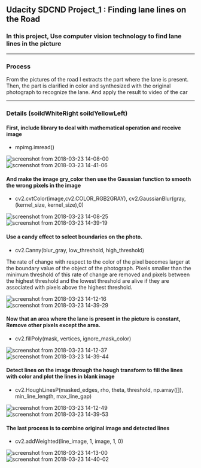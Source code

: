 
## Udacity SDCND Project_1 : Finding lane lines on the Road

### In this project, Use computer vision technology to find lane lines in the picture 

---
### Process
  From the pictures of the road I extracts the part where the lane is present. Then, the part is clarified in color 
  and synthesized with the original photograph to recognize the lane. And apply the result to video of the car
  
---
### Details (soildWhiteRight soildYellowLeft)
#### First, include library to deal with mathematical operation and receive image

- mpimg.imread()
 
 ![screenshot from 2018-03-23 14-08-00](https://user-images.githubusercontent.com/35591154/37812738-ea027b4e-2ea4-11e8-97db-e6955dab7e26.png)
![screenshot from 2018-03-23 14-41-06](https://user-images.githubusercontent.com/35591154/37813526-cb840080-2ea8-11e8-8293-adfb27ae83f4.png)

#### And make the image gry_color then use the Gaussian function to smooth the wrong pixels in the image

- cv2.cvtColor(image,cv2.COLOR_RGB2GRAY), cv2.GaussianBlur(gray,(kernel_size, kernel_size),0)

![screenshot from 2018-03-23 14-08-25](https://user-images.githubusercontent.com/35591154/37812769-1184b394-2ea5-11e8-8e3b-0419be1bb393.png)
![screenshot from 2018-03-23 14-39-19](https://user-images.githubusercontent.com/35591154/37813542-de442f1a-2ea8-11e8-9e18-c9d23189f2fd.png)

#### Use a candy effect to select boundaries on the photo.

- cv2.Canny(blur_gray, low_threshold, high_threshold)

The rate of change with respect to the color of the pixel becomes larger at the boundary value of the object of the photograph. Pixels smaller than the minimum threshold of this rate of change are removed and pixels between the highest threshold and the lowest threshold are alive if they are associated with pixels above the highest threshold.

![screenshot from 2018-03-23 14-12-16](https://user-images.githubusercontent.com/35591154/37812840-6cad5e9c-2ea5-11e8-8b16-1725bb757d6b.png)
![screenshot from 2018-03-23 14-39-29](https://user-images.githubusercontent.com/35591154/37813568-0533b56e-2ea9-11e8-8fa0-c662c3b4d8d1.png)

#### Now that an area where the lane is present in the picture is constant, Remove other pixels except the area.
- cv2.fillPoly(mask, vertices, ignore_mask_color)

![screenshot from 2018-03-23 14-12-37](https://user-images.githubusercontent.com/35591154/37813205-71320ab0-2ea7-11e8-9f03-7e490179c337.png)
![screenshot from 2018-03-23 14-39-44](https://user-images.githubusercontent.com/35591154/37813579-1111e87e-2ea9-11e8-9b4a-5c87d7497d85.png)


#### Detect lines on the image through the hough transform to fill the lines with color and plot the lines in blank image
- cv2.HoughLinesP(masked_edges, rho, theta, threshold, np.array([]), min_line_length, max_line_gap)

![screenshot from 2018-03-23 14-12-49](https://user-images.githubusercontent.com/35591154/37813323-fa83c790-2ea7-11e8-8884-7de892ca6ae0.png)
![screenshot from 2018-03-23 14-39-53](https://user-images.githubusercontent.com/35591154/37813584-197c152a-2ea9-11e8-8fa3-7fdc32d4bf71.png)





#### The last process is to combine original image and detected lines
- cv2.addWeighted(line_image, 1, image, 1, 0) 

![screenshot from 2018-03-23 14-13-00](https://user-images.githubusercontent.com/35591154/37813424-6ab242a8-2ea8-11e8-8c31-8db0354d8c77.png)
![screenshot from 2018-03-23 14-40-02](https://user-images.githubusercontent.com/35591154/37813597-229083e4-2ea9-11e8-9e08-e6c47565565c.png)



